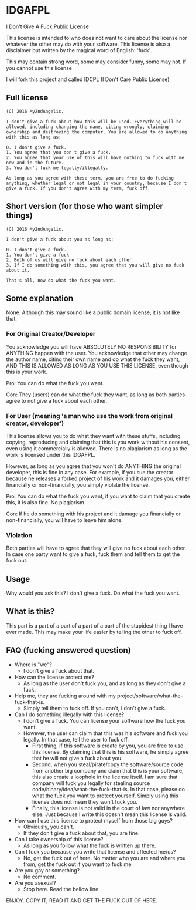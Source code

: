 # IDGAFPL
I Don't Give A Fuck Public License

This license is intended to who does not want to care about the license nor whatever the other may do with your software. This license is also a disclaimer but written by the magical word of English: 'fuck'.

This may contain strong word, some may consider funny, some may not. If you cannot use this license

I will fork this project and called IDCPL (I Don't Care Public License)

## Full license
```
(C) 2016 My2ndAngelic.

I don't give a fuck about how this will be used. Everything will be allowed, including changing the name, citing wrongly, claiming ownership and destroying the computer. You are allowed to do anything with this as long as:

0. I don't give a fuck.
1. You agree that you don't give a fuck.
2. You agree that your use of this will have nothing to fuck with me now and in the future.
3. You don't fuck me legally/illegally.

As long as you agree with these term, you are free to do fucking anything, whether legal or not legal in your country, because I don't give a fuck. If you don't agree with my term, fuck off.
```

## Short version (for those who want simpler things)
```
(C) 2016 My2ndAngelic.

I don't give a fuck about you as long as:

0. I don't give a fuck.
1. You don't give a fuck
2. Both of us will give no fuck about each other.
3. If I do something with this, you agree that you will give no fuck about it.

That's all, now do what the fuck you want.
```

## Some explanation
None. Although this may sound like a public domain license, it is not like that.

### For Original Creator/Developer
You acknowledge you will have ABSOLUTELY NO RESPONSIBILITY for ANYTHING happen with the user. You acknowledge that other may change the author name, citing their own name and do what the fuck they want, AND THIS IS ALLOWED AS LONG AS YOU USE THIS LICENSE, even though this is your work.

Pro: You can do what the fuck you want.

Con: They (users) can do what the fuck they want, as long as both parties agree to not give a fuck about each other.

### For User (meaning 'a man who use the work from original creator, developer')
This license allows you to do what they want with these stuffs, including copying, reproducing and claiming that this is you work without his consent, even using it commercially is allowed. There is no plagiarism as long as the work is licensed under this IDGAFPL.

However, as long as you agree that you won't do ANYTHING the original developer, this is fine in any case. For example, if you sue the creator because he releases a forked project of his work and it damages you, either financially or non-financially, you simply violate the license.

Pro: You can do what the fuck you want, if you want to claim that you create this, it is also fine. No plagiarism

Con: If he do something with his project and it damage you financially or non-financially, you will have to leave him alone.

### Violation
Both parties will have to agree that they will give no fuck about each other. In case one party want to give a fuck, fuck them and tell them to get the fuck out.

## Usage
Why would you ask this? I don't give a fuck. Do what the fuck you want.

## What is this?
This part is a part of a part of a part of a part of the stupidest thing I have ever made. This may make your life easier by telling the other to fuck off.

## FAQ (fucking answered question)
- Where is "we"?
  - I don't give a fuck about that.
- How can the license protect me?
  - As long as the user don't fuck you, and as long as they don't give a fuck.
- Help me, they are fucking around with my project/software/what-the-fuck-that-is.
  - Simply tell them to fuck off. If you can't, I don't give a fuck.
- Can I do something illegally with this license?
  - I don't give a fuck. You can license your software how the fuck you want.
  - However, the user can claim that this was his software and fuck you legally. In that case, tell the user to fuck off.
    - First thing, if this software is create by you, you are free to use this license. By claiming that this is his software, he simply agree that he will not give a fuck about you.
    - Second, when you steal/pirate/copy the software/source code from another big company and claim that this is your software, this also create a loophole in the license itself. I am sure that company will fuck you legally for stealing source code/binary/idea/what-the-fuck-that-is. In that case, please do what the fuck you want to protect yourself. Simply using this license does not mean they won't fuck you.
    - Finally, this license is not valid in the court of law nor anywhere else. Just because I write this doesn't mean this license is valid.
- How can I use this license to protect myself from those big guys?
  - Obviously, you can't.
  - If they don't give a fuck about that, you are fine.
- Can I take ownership of this license?
  - As long as you follow what the fuck is written up there.
- Can I fuck you because you write that license and affected me/us?
  - No, get the fuck out of here. No matter who you are and where you from, get the fuck out if you want to fuck me.
- Are you gay or something?
  - No comment.
- Are you asexual?
    - Stop here. Read the bellow line.

ENJOY. COPY IT, READ IT AND GET THE FUCK OUT OF HERE.
